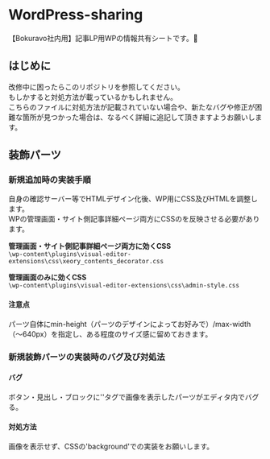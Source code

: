 # WordPress-sharing
【Bokuravo社内用】記事LP用WPの情報共有シートです。:deciduous_tree:


## はじめに
改修中に困ったらこのリポジトリを参照してください。  
もしかすると対処方法が載っているかもしれません。  
こちらのファイルに対処方法が記載されていない場合や、新たなバグや修正が困難な箇所が見つかった場合は、なるべく詳細に追記して頂きますようお願いします。

## 装飾パーツ

### 新規追加時の実装手順
自身の確認サーバー等でHTMLデザイン化後、WP用にCSS及びHTMLを調整します。  
WPの管理画面・サイト側記事詳細ページ両方にCSSのを反映させる必要があります。  

**管理画面・サイト側記事詳細ページ両方に効くCSS**  
``` \wp-content\plugins\visual-editor-extensions\css\xeory_contents_decorator.css ```  

**管理画面のみに効くCSS**  
``` \wp-content\plugins\visual-editor-extensions\css\admin-style.css ```  

#### 注意点
パーツ自体にmin-height（パーツのデザインによってお好みで）/max-width（～640px）を指定し、ある程度のサイズ感に留めておきます。  


### 新規装飾パーツの実装時のバグ及び対処法

#### バグ
ボタン・見出し・ブロックに'<img>'タグで画像を表示したパーツがエディタ内でバグる。  

#### 対処方法
画像を表示せず、CSSの'background'での実装をお願いします。  